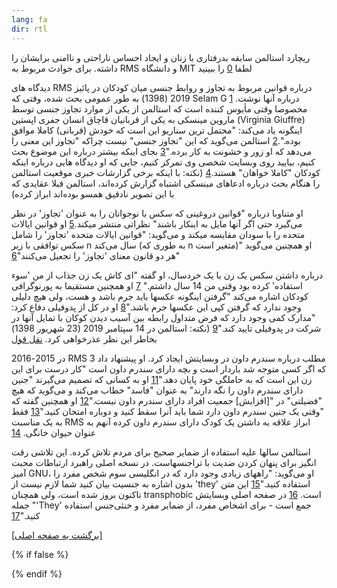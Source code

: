 ```yaml
---
lang: fa
dir: rtl
---
```



ریچارد استالمن سابقه بدرفتاری با زنان و ایجاد احساس ناراحتی و ناامنی برایشان را داشته. برای حوادث مربوط به RMS و دانشگاه MIT لطفا <a href="https://selamjie.medium.com/remove-richard-stallman-appendix-a-a7e41e784f88">0</a> را ببینید

دیدگاه های RMS درباره قوانین مربوط به تجاوز و روابط جنسی میان کودکان در پائیز 2019 (1398) به طور عمومی بحث شده، وقتی که Selam G درباره آنها نوشت. <a href="https://web.archive.org/web/20210325013429/https://selamjie.medium.com/remove-richard-stallman-fec6ec210794">1</a> مخصوصا وقتی مأیوس کننده است که استالمن از یکی از موارد تجاوز جنسی توسط ماروین مینسکی به یکی از قربانیان قاچاق انسان جفری اپستین (Virginia Giuffre) اینگونه یاد می‌کند: "محتمل ترین سناریو این است که خودش (قربانی) کاملا موافق بوده.".<a href="https://web.archive.org/web/20210325013629/https://www.vice.com/en/article/9ke3ke/famed-computer-scientist-richard-stallman-described-epstein-victims-as-entirely-willing">2</a>
استالمن می‌گوید که این "تجاوز جنسی" نیست چراکه "تجاوز این معنی را می‌دهد که او زور و خشونت به کار برده."<a href="https://web.archive.org/web/20210325013629/https://www.vice.com/en/article/9ke3ke/famed-computer-scientist-richard-stallman-described-epstein-victims-as-entirely-willing">3</a>
بجای اینکه بیشتر درباره این موضوع بحث کنیم، بیایید روی وبسایت شخصی وی تمرکز کنیم، جایی که او دیدگاه هایی درباره اینکه کودکان "کاملا خواهان" هستند.<a href="https://web.archive.org/web/20210325013706/https://stallman.org/archives/2018-jul-oct.html#23_September_2018_(Cody_Wilson)">4</a>
(نکته: با اینکه برخی گزارشات خبری موقعیت استالمن را هنگام بحث درباره ادعاهای مینسکی اشتباه گزارش کرده‌اند، استالمن قبلا عقایدی که با این تصویر نادقیق همسو بوده‌اند ابراز کرده)

او متناوبا درباره "قوانین دروغینی که سکس با نوجوانان را به عنوان 'تجاوز' در نظر می‌گیرد حتی اگر آنها مایل به اینکار باشند" نظراتی منتشر میکند.<a href="https://web.archive.org/web/20210325013844/https://stallman.org/archives/2017-sep-dec.html#13_November_2017_(Jelani_Maraj)">5</a>
او قوانین ایالات متحده را با سودان مقایسه میکند و می‌گوید: "قوانین ایالات متحده 'تجاوز' را شامل سکس توافقی با زیر n سال می‌کند (به طوری که n متغیر است)" او همچنین می‌گوید "هر دو قانون معنای 'تجاوز' را تجعیل می‌کنند"<a href="https://web.archive.org/web/20210325013942/https://stallman.org/archives/2018-may-aug.html#14_May_2018_(Death_sentence_in_Sudan)">6</a>

درباره داشتن سکس یک زن با یک خردسال، او گفته "ای کاش یک زن جذاب از من 'سوء استفاده' کرده بود وقتی من 14 سال داشتم." <a href="https://web.archive.org/web/20210325014110/https://stallman.org/archives/2015-mar-jun.html#5_June_2015_(Law_being_an_ass)">7</a>
او همچنین مستقیما به پورنوگرافی کودکان اشاره می‌کند "گرفتن اینگونه عکسها باید جرم باشد و هست، ولی هیچ دلیلی وجود ندارد که گرفتن کپی این عکسها جرم باشد."<a href="https://web.archive.org/web/20210325014131/https://stallman.org/archives/2014-jul-oct.html#26_October_2014_(Prison_for_cartoon)">8</a>
او در کل از پدوفیلی دفاع کرد: "مدارک کمی وجود دارد که فرض متداول رابطه بین آسیب دیدن کوکان با تمایل آنها در شرکت در پدوفیلی تایید کند."<a href="https://web.archive.org/web/20210325014249/https://stallman.org/archives/2012-nov-feb.html#04_January_2013_(Pedophilia)">9</a>
(نکته: استالمن در 14 سپتامبر 2019 (23 شهریور 1398) بخاطر این نظر عذرخواهی کرد. <a href="https://web.archive.org/web/20210325015259/https://stallman.org/archives/2019-jul-oct.html#14_September_2019_(Sex_between_an_adult_and_a_child_is_wrong)">نقل قول</a>

در 2015-2016 RMS 3 مطلب درباره سندرم داون در وبسایتش ایجاد کرد. او پیشنهاد داد که اگر کسی متوجه شد باردار است و بچه دارای سندرم داون است "کار درست برای این زن این است که به حاملگی خود پایان دهد."<a href="https://web.archive.org/web/20210325014348/https://stallman.org/archives/2016-jul-oct.html#31_October_2016_(Down's_syndrome)">11</a>
او به کسانی که تصمیم می‌گیرند "جنین دارای سندرم داون را نگه دارند" به عنوان "فاسد" خطاب می‌کند و می‌گوید که هیچ "فضیلتی" در "[افزایش] جمعیت افراد دارای سندرم داون نیست."<a href="https://web.archive.org/web/20210325014343/https://stallman.org/archives/2015-jul-oct.html#21_October_2015_(Mistaking_a_fetus_for_a_baby)">12</a>
او همچنین گفته که "وقتی یک جنین سندرم داون دارد شما باید آنرا سقط کنید و دوباره امتحان کنید."<a href="https://web.archive.org/web/20210325014628/https://stallman.org/archives/2016-mar-jun.html#23_April_2016_(Fetuses_with_Downs_syndrome)">13</a>
فقط به یک مناسبت RMS ابراز علاقه به داشتن یک کودک دارای سندرم داون کرده آنهم به عنوان حیوان خانگی. <a href="https://web.archive.org/web/20161107050933/https://stallman.org/archives/2016-jul-oct.html#31_October_2016_(Down's_syndrome)">14</a>

استالمن سالها علیه استفاده از ضمایر صحیح برای مردم تلاش کرده. این تلاشی رقت انگیز برای پنهان کردن ضدیت با تراجنسهاست. در نسخه اصلی راهبرد ارتباطات محبت آمیز GNU، او می‌گوید: "راههای زیادی وجود دارد که در انگلیسی سوم شخص مفرد را بدون اشاره به جنسیت بیان کنید شما لازم نیست از 'they' استفاده کنید."<a href="https://web.archive.org/web/20210325014959/https://www.gnu.org/philosophy/kind-communication.html">15</a>
این متن تاکنون بروز شده است، ولی همچنان transphobic است. <a href="https://web.archive.org/web/20210325014959/https://www.gnu.org/philosophy/kind-communication.html">16</a>
در صفحه اصلی وبسایتش جمله "'They' جمع است - برای اشخاص مفرد، از ضمایر مفرد و خنثی‌جنس استفاده کنید."<a href="https://web.archive.org/web/20210325014851/https://stallman.org/">17</a>

<a href="https://rms-open-letter.github.io/index.fa">[برگشت به صفحه اصلی]</a>

{% if false %}
</div>
{% endif %}
